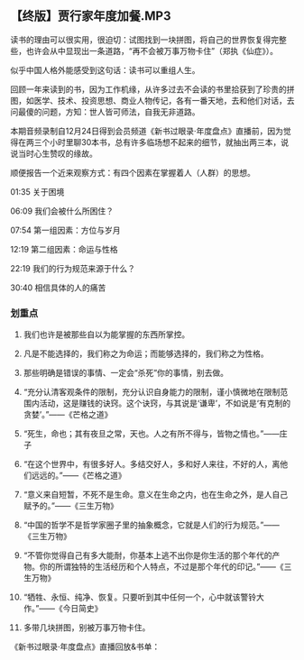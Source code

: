 ## 【终版】贾行家年度加餐.MP3



读书的理由可以很实用，很迫切：试图找到一块拼图，将自己的世界恢复得完整些，也许会从中显现出一条道路，“再不会被万事万物卡住”（郑执《仙症》）。

似乎中国人格外能感受到这句话：读书可以重组人生。

回顾一年来读到的书，因为工作机缘，从许多过去不会读的书里拾获到了珍贵的拼图，如医学、技术、投资思想、商业人物传记，各有一番天地，去和他们对话，去问最傻的问题，方知：世人皆可师法，自我无非道路。

本期音频录制自12月24日得到会员频道《新书过眼录·年度盘点》直播前，因为觉得在两三个小时里聊30本书，总有许多临场想不起来的细节，就抽出两三本，说说当时心生赞叹的缘故。

顺便报告一个近来观察方式：有四个因素在掌握着人（人群）的思想。



01:35 关于困境

06:09 我们会被什么所困住？

07:54 第一组因素：方位与岁月

12:19 第二组因素：命运与性格

22:19 我们的行为规范来源于什么？

30:40 相信具体的人的痛苦











### 划重点

 1. 我们也许是被那些自以为能掌握的东西所掌控。

 2. 凡是不能选择的，我们称之为命运；而能够选择的，我们称之为性格。

 3. 那些明确是错误的事情、一定会“杀死”你的事情，别去做。

 4. “充分认清客观条件的限制，充分认识自身能力的限制，谨小慎微地在限制范围内活动，这是赚钱的诀窍。这个诀窍，与其说是‘谦卑’，不如说是‘有克制的贪婪’。”——《芒格之道》

 5. “死生，命也；其有夜旦之常，天也。人之有所不得与，皆物之情也。”——庄子

 6. “在这个世界中，有很多好人。多结交好人，多和好人来往，不好的人，离他们远远的。”——《芒格之道》

 7. “意义来自短暂，不死不是生命。意义在生命之内，也在生命之外，是人自己赋予的。”——《三生万物》

 8. “中国的哲学不是哲学家圈子里的抽象概念，它就是人们的行为规范。”——《三生万物》

 9. “不管你觉得自己有多大能耐，你基本上逃不出你是你生活的那个年代的产物。你的所谓独特的生活经历和个人特点，不过是那个年代的印记。”——《三生万物》

 10. “牺牲、永恒、纯净、恢复。只要听到其中任何一个，心中就该警铃大作。”——《今日简史》

 11. 多带几块拼图，别被万事万物卡住。



《新书过眼录·年度盘点》直播回放&书单：

<img  src="https://piccdn2.umiwi.com/uploader/image/ddarticle/2024123117/1863626877848066892/123117.jpeg" width="0"/>



